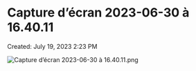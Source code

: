 # Capture d’écran 2023-06-30 à 16.40.11

Created: July 19, 2023 2:23 PM

![Capture d’écran 2023-06-30 à 16.40.11.png](Capture%20d%E2%80%99e%CC%81cran%202023-06-30%20a%CC%80%2016%2040%2011%20c968c2eb90804910b313e2262a71fd61/Capture_decran_2023-06-30_a_16.40.11.png)